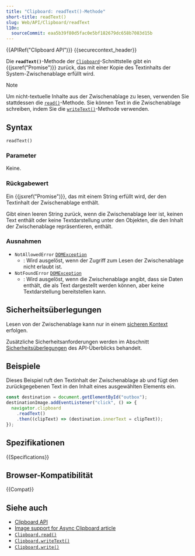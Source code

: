 ```yaml
---
title: "Clipboard: readText()-Methode"
short-title: readText()
slug: Web/API/Clipboard/readText
l10n:
  sourceCommit: eaa5b39f80d5fac0e5bf182679dc658b7083d15b
---
```


{{APIRef("Clipboard API")}} {{securecontext_header}}

Die **`readText()`**-Methode der [`Clipboard`](/de/docs/Web/API/Clipboard)-Schnittstelle gibt ein {{jsxref("Promise")}} zurück, das mit einer Kopie des Textinhalts der System-Zwischenablage erfüllt wird.

> [!NOTE]
> Um nicht-textuelle Inhalte aus der Zwischenablage zu lesen, verwenden Sie stattdessen die [`read()`](/de/docs/Web/API/Clipboard/read)-Methode.
> Sie können Text in die Zwischenablage schreiben, indem Sie die [`writeText()`](/de/docs/Web/API/Clipboard/writeText)-Methode verwenden.

## Syntax

```js-nolint
readText()
```

### Parameter

Keine.

### Rückgabewert

Ein {{jsxref("Promise")}}, das mit einem String erfüllt wird, der den Textinhalt der Zwischenablage enthält.

Gibt einen leeren String zurück, wenn die Zwischenablage leer ist, keinen Text enthält oder keine Textdarstellung unter den Objekten, die den Inhalt der Zwischenablage repräsentieren, enthält.

### Ausnahmen

- `NotAllowedError` [`DOMException`](/de/docs/Web/API/DOMException)
  - : Wird ausgelöst, wenn der Zugriff zum Lesen der Zwischenablage nicht erlaubt ist.
- `NotFoundError` [`DOMException`](/de/docs/Web/API/DOMException)
  - : Wird ausgelöst, wenn die Zwischenablage angibt, dass sie Daten enthält, die als Text dargestellt werden können, aber keine Textdarstellung bereitstellen kann.

## Sicherheitsüberlegungen

Lesen von der Zwischenablage kann nur in einem [sicheren Kontext](/de/docs/Web/Security/Secure_Contexts) erfolgen.

Zusätzliche Sicherheitsanforderungen werden im Abschnitt [Sicherheitsüberlegungen](/de/docs/Web/API/Clipboard_API#security_considerations) des API-Überblicks behandelt.

## Beispiele

Dieses Beispiel ruft den Textinhalt der Zwischenablage ab und fügt den zurückgegebenen Text in den Inhalt eines ausgewählten Elements ein.

```js
const destination = document.getElementById("outbox");
destinationImage.addEventListener("click", () => {
  navigator.clipboard
    .readText()
    .then((clipText) => (destination.innerText = clipText));
});
```

## Spezifikationen

{{Specifications}}

## Browser-Kompatibilität

{{Compat}}

## Siehe auch

- [Clipboard API](/de/docs/Web/API/Clipboard_API)
- [Image support for Async Clipboard article](https://web.dev/articles/async-clipboard)
- [`Clipboard.read()`](/de/docs/Web/API/Clipboard/read)
- [`Clipboard.writeText()`](/de/docs/Web/API/Clipboard/writeText)
- [`Clipboard.write()`](/de/docs/Web/API/Clipboard/write)
